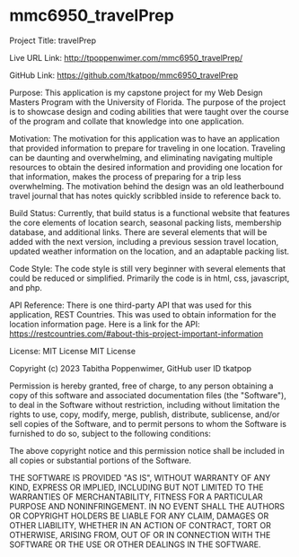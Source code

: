 # mmc6950_travelPrep
Project Title: travelPrep

Live URL Link: http://tpoppenwimer.com/mmc6950_travelPrep/

GitHub Link:  https://github.com/tkatpop/mmc6950_travelPrep

Purpose: This application is my capstone project for my Web Design Masters Program with the University of Florida. The purpose of the project is to showcase design and coding abilities that were taught over the course of the program and collate that knowledge into one application. 

Motivation: The motivation for this application was to have an application that provided information to prepare for traveling in one location. Traveling can be daunting and overwhelming, and eliminating navigating multiple resources to obtain the desired information and providing one location for that information, makes the process of preparing for a trip less overwhelming. The motivation behind the design was an old leatherbound travel journal that has notes quickly scribbled inside to reference back to.  

Build Status: Currently, that build status is a functional website that features the core elements of location search, seasonal packing lists, membership database, and additional links. There are several elements that will be added with the next version, including a previous session travel location, updated weather information on the location, and an adaptable packing list.

Code Style: The code style is still very beginner with several elements that could be reduced or simplified. Primarily the code is in html, css, javascript, and php. 

API Reference: There is one third-party API that was used for this application, REST Countries. This was used to obtain information for the location information page. Here is a link for the API: https://restcountries.com/#about-this-project-important-information

License: MIT License
MIT License

Copyright (c) 2023 Tabitha Poppenwimer, GitHub user ID tkatpop

Permission is hereby granted, free of charge, to any person obtaining a copy
of this software and associated documentation files (the "Software"), to deal
in the Software without restriction, including without limitation the rights
to use, copy, modify, merge, publish, distribute, sublicense, and/or sell
copies of the Software, and to permit persons to whom the Software is
furnished to do so, subject to the following conditions:

The above copyright notice and this permission notice shall be included in all
copies or substantial portions of the Software.

THE SOFTWARE IS PROVIDED "AS IS", WITHOUT WARRANTY OF ANY KIND, EXPRESS OR
IMPLIED, INCLUDING BUT NOT LIMITED TO THE WARRANTIES OF MERCHANTABILITY,
FITNESS FOR A PARTICULAR PURPOSE AND NONINFRINGEMENT. IN NO EVENT SHALL THE
AUTHORS OR COPYRIGHT HOLDERS BE LIABLE FOR ANY CLAIM, DAMAGES OR OTHER
LIABILITY, WHETHER IN AN ACTION OF CONTRACT, TORT OR OTHERWISE, ARISING FROM,
OUT OF OR IN CONNECTION WITH THE SOFTWARE OR THE USE OR OTHER DEALINGS IN THE
SOFTWARE.


